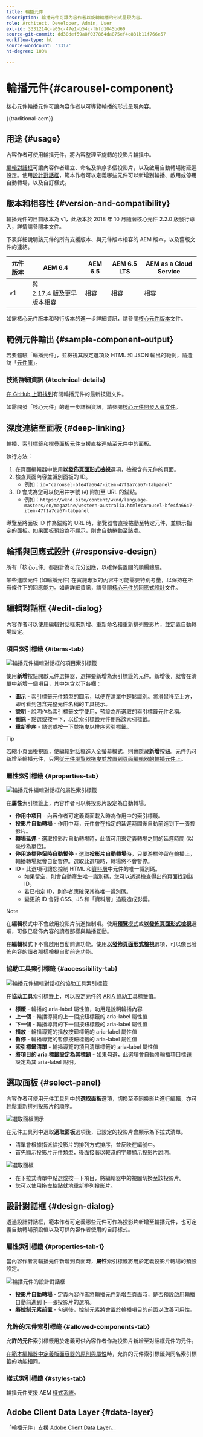 ```yaml
---
title: 輪播元件
description: 輪播元件可讓內容作者以旋轉輪播的形式呈現內容。
role: Architect, Developer, Admin, User
exl-id: 3331214c-a05c-47e1-b54c-fbfd1045bd60
source-git-commit: dd30def59a8f037864da875ef4c831b11f766e57
workflow-type: ht
source-wordcount: '1317'
ht-degree: 100%

---
```



# 輪播元件{#carousel-component}

核心元件輪播元件可讓內容作者以可導覽輪播的形式呈現內容。

{{traditional-aem}}

## 用途 {#usage}

內容作者可使用輪播元件，將內容整理至旋轉的投影片輪播中。

[編輯對話框](#edit-dialog)可讓內容作者建立、命名及排序多個投影片，以及啟用自動轉場附延遲設定。使用[設計對話框](#design-dialog)，範本作者可以定義哪些元件可以新增到輪播、啟用或停用自動轉場，以及自訂樣式。

## 版本和相容性 {#version-and-compatibility}

輪播元件的目前版本為 v1，此版本於 2018 年 10 月隨著核心元件 2.2.0 版發行導入，詳情請參閱本文件。

下表詳細說明該元件的所有支援版本、與元件版本相容的 AEM 版本，以及舊版文件的連結。

| 元件版本 | AEM 6.4 | AEM 6.5 | AEM 6.5 LTS | AEM as a Cloud Service |
|--- |--- |--- |---|---|
| v1 | 與 <br>[2.17.4 版](/help/versions.md)及更早版本相容 | 相容 | 相容 | 相容 |

如需核心元件版本和發行版本的進一步詳細資訊，請參閱[核心元件版本](/help/versions.md)文件。

## 範例元件輸出 {#sample-component-output}

若要體驗「輪播元件」，並檢視其設定選項及 HTML 和 JSON 輸出的範例，請造訪「[元件庫](https://adobe.com/go/aem_cmp_library_carousel)」。

### 技術詳細資訊 {#technical-details}

[在 GitHub 上可找到](https://adobe.com/go/aem_cmp_tech_carousel_v1)有關輪播元件的最新技術文件。

如需開發「核心元件」的進一步詳細資訊，請參閱[核心元件開發人員文件](/help/developing/overview.md)。

## 深度連結至面板 {#deep-linking}

輪播、[索引標籤](tabs.md)和[摺疊面板元件](accordion.md)支援直接連結至元件中的面板。

執行方法：

1. 在頁面編輯器中使用&#x200B;**[以發佈頁面形式檢視](https://experienceleague.adobe.com/docs/experience-manager-cloud-service/sites/authoring/fundamentals/editing-content.html#view-as-published)**&#x200B;選項，檢視含有元件的頁面。
1. 檢查頁面內容並識別面板的 ID。
   * 例如：`id="carousel-bfe4fa6647-item-47f1a7ca67-tabpanel"`
1. ID 會成為您可以使用井字號 (`#`) 附加至 URL 的錨點。
   * 例如：`https://wknd.site/content/wknd/language-masters/en/magazine/western-australia.html#carousel-bfe4fa6647-item-47f1a7ca67-tabpanel`

導覽至將面板 ID 作為錨點的 URL 時，瀏覽器會直接捲動至特定元件，並顯示指定的面板。如果面板預設為不顯示，則會自動捲動至該處。

## 輪播與回應式設計 {#responsive-design}

所有「核心元件」都設計為可充分回應，以確保裝置間的順暢體驗。

某些進階元件 (如輪播元件) 在實施專案的內容中可能需要特別考量，以保持在所有條件下的回應能力。如需詳細資訊，請參閱[核心元件的回應式設計](/help/responsive.md)文件。

## 編輯對話框 {#edit-dialog}

內容作者可以使用編輯對話框來新增、重新命名和重新排列投影片，並定義自動轉場設定。

### 項目索引標籤 {#items-tab}

![輪播元件編輯對話框的項目索引標籤](/help/assets/carousel-edit-items.png)

使用&#x200B;**新增**&#x200B;按鈕開啟元件選擇器，選擇要新增為索引標籤的元件。新增後，就會在清單中新增一個項目，其中包含以下各欄：

* **圖示** - 索引標籤元件類型的圖示，以便在清單中輕鬆識別。將滑鼠移至上方，即可看到包含完整元件名稱的工具提示。
* **說明** - 說明作為索引標籤文字使用，預設為所選取的索引標籤元件名稱。
* **刪除** - 點選或按一下，以從索引標籤元件刪除該索引標籤。
* **重新排序** - 點選或按一下並拖曳以排序索引標籤。

>[!TIP]
>
>若縮小頁面檢視區，使編輯對話框進入全螢幕模式，則會隱藏&#x200B;**新增**&#x200B;按鈕。元件仍可新增至輪播元件，只需[從元件瀏覽器拖曳並放置到頁面編輯器的輪播元件上](https://experienceleague.adobe.com/docs/experience-manager-cloud-service/sites/authoring/fundamentals/editing-content.html#inserting-a-component-from-the-components-browser)。

### 屬性索引標籤 {#properties-tab}

![輪播元件編輯對話框的屬性索引標籤](/help/assets/carousel-edit-properties.png)

在&#x200B;**屬性**&#x200B;索引標籤上，內容作者可以將投影片設定為自動轉場。

* **作用中項目** - 內容作者可定義頁面載入時為作用中的索引標籤。
* **投影片自動轉場** - 作用中時，元件會在指定的延遲時間後自動前進到下一張投影片。
* **轉場延遲** - 選取投影片自動轉場時，此值可用來定義轉場之間的延遲時間 (以毫秒為單位)。
* **停用游標停留時自動暫停** - 選取&#x200B;**投影片自動轉場**&#x200B;時，只要游標停留在輪播上，輪播轉場就會自動暫停。選取此選項時，轉場將不會暫停。
* **ID** - 此選項可讓您控制 HTML 和[資料層](/help/developing/data-layer/overview.md)中元件的唯一識別碼。
   * 如果留空，則會自動產生唯一識別碼，您可以透過檢查得出的頁面找到該 ID。
   * 若已指定 ID，則作者應確保其為唯一識別碼。
   * 變更該 ID 會對 CSS、JS 和「資料層」追蹤造成影響。

>[!NOTE]
>
>在&#x200B;**編輯**&#x200B;模式中不會啟用投影片前進控制項。使用&#x200B;[**預覽**&#x200B;模式](https://experienceleague.adobe.com/docs/experience-manager-cloud-service/sites/authoring/fundamentals/editing-content.html#preview-mode)或&#x200B;**[以發佈頁面形式檢視](https://experienceleague.adobe.com/docs/experience-manager-cloud-service/sites/authoring/fundamentals/editing-content.html#view-as-published)**&#x200B;選項，可像已發佈內容的讀者那樣與輪播互動。
>
>在&#x200B;**編輯**&#x200B;模式下不會啟用自動前進功能。使用&#x200B;**[以發佈頁面形式檢視](https://experienceleague.adobe.com/docs/experience-manager-cloud-service/sites/authoring/fundamentals/editing-content.html#view-as-published)**&#x200B;選項，可以像已發佈內容的讀者那樣檢視自動前進功能。

### 協助工具索引標籤 {#accessibility-tab}

![輪播元件編輯對話框的協助工具索引標籤](/help/assets/carousel-edit-accessibility.png)

在&#x200B;**協助工具**&#x200B;索引標籤上，可以設定元件的 [ARIA 協助工具](https://www.w3.org/WAI/standards-guidelines/aria/)標籤值。

* **標籤** - 輪播的 aria-label 屬性值，功用是說明輪播內容
* **上一個** - 輪播導覽的上一個按鈕標籤的 aria-label 屬性值
* **下一個** - 輪播導覽的下一個按鈕標籤的 aria-label 屬性值
* **播放** - 輪播導覽的播放按鈕標籤的 aria-label 屬性值
* **暫停** - 輪播導覽的暫停按鈕標籤的 aria-label 屬性值
* **索引標籤清單** - 輪播導覽的項目清單標籤的 aria-label 屬性值
* **將項目的 aria 標籤設定為其標題** - 如果勾選，此選項會自動將輪播項目標題設定為其 aria-label 說明。

## 選取面板 {#select-panel}

內容作者可使用元件工具列中的&#x200B;**選取面板**&#x200B;選項，切換至不同投影片進行編輯，亦可輕鬆重新排列投影片的順序。

![選取面板圖示](/help/assets/select-panel-icon.png)

在元件工具列中選取&#x200B;**選取面板**&#x200B;選項後，已設定的投影片會顯示為下拉式清單。

* 清單會根據指派給投影片的排列方式排序，並反映在編號中。
* 首先顯示投影片元件類型，後面接著以較淺的字體顯示投影片說明。

![選取面板](/help/assets/select-panel-popover.png)

* 在下拉式清單中點選或按一下項目，將編輯器中的視圖切換至該投影片。
* 您可以使用拖曳控點就地重新排列投影片。

## 設計對話框 {#design-dialog}

透過設計對話框，範本作者可定義哪些元件可作為投影片新增至輪播元件，也可定義自動轉場預設值以及可供內容作者使用的自訂樣式。

### 屬性索引標籤 {#properties-tab-1}

當內容作者將輪播元件新增到頁面時，**屬性**&#x200B;索引標籤將用於定義投影片轉場的預設設定。

![輪播元件的設計對話框](/help/assets/carousel-design.png)

* **投影片自動轉場** - 定義內容作者將輪播元件新增至頁面時，是否預設啟用輪播自動前進到下一張投影片的選項。
* **將控制元素前置** - 勾選後，控制元素將會置於輪播項目的前面以改善可用性。

### 允許的元件索引標籤 {#allowed-components-tab}

**允許的元件**&#x200B;索引標籤用於定義可供內容作者作為投影片新增至對話框元件的元件。

[在範本編輯器中定義版面容器的原則與屬性](https://experienceleague.adobe.com/docs/experience-manager-cloud-service/sites/authoring/features/templates.html)時，允許的元件索引標籤與同名索引標籤的功能相同。

### 樣式索引標籤 {#styles-tab}

輪播元件支援 AEM [樣式系統](/help/get-started/authoring.md#component-styling)。

## Adobe Client Data Layer {#data-layer}

「輪播元件」支援 [Adobe Client Data Layer。](/help/developing/data-layer/overview.md)
